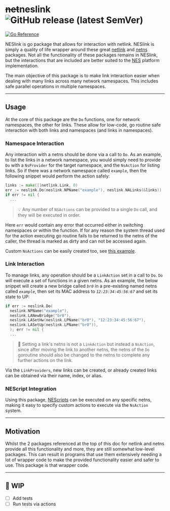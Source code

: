 # ~~net~~**nes**link    ![GitHub release (latest SemVer)](https://img.shields.io/github/v/tag/willfantom/neslink?display_name=tag&label=%20&sort=semver)
[![Go Reference](https://pkg.go.dev/badge/github.com/willfantom/neslink.svg)](https://pkg.go.dev/github.com/willfantom/neslink)

NESlink is go package that allows for interaction with netlink. NESlink is simply a quality of life wrapper around these great [netlink](https://github.com/vishvananda/netlink) and [netns](https://github.com/vishvananda/netns) packages. Not all the functionality of these packages remains in NESlink, but the interactions that are included are better suited to the [NES]() platform implementation.

<!-- TODO: Add link to NES platform repository -->

The main objective of this package is to make link interaction easier when dealing with many links across many network namespaces. This includes safe parallel operations in multiple namespaces.

--- 

## Usage

At the core of this package are the `Do` functions, one for network namespaces, the other for links. These allow for low-code, go routine safe interaction with both links and namespaces (and links in namespaces).

### Namespace Interaction

Any interaction with a netns should be done via a call to `Do`. As an example, to list the links in a network namespace, you would simply need to provide `Do` with a `NsProvider` for the target namespace, and the `NsAction` for listing links. So if there was a network namespace called `example`, then the following snippet would perform the action safely:

```go
links := make([]netlink.Link, 0)
err := neslink.Do(neslink.NPName("example"), neslink.NALinks(&links))
if err != nil {
  ...
```

> 💡 Any number of `NSActions` can be provided to a single `Do` call, and they will be executed in order.

Here `err` would contain any error that occurred either in switching namespaces or within the function. If for any reason the system thread used for the action executing go routine fails to be returned to the netns of the caller, the thread is marked as dirty and can not be accessed again.

Custom `NsActions` can be easily created too, see [this example](./examples/nsactions).

### Link Interaction

To manage links, any operation should be a `LinkAction` set in a call to `Do`. `Do` will execute a set of functions in a given netns. As an example, the below snippet will create a new bridge called _`br0`_ in a pre-existing named netns called _`example`_, then set its MAC address to _`12:23:34:45:56:67`_ and set its state to UP:

```go
if err := neslink.Do(
  neslink.NPName("example"),
  neslink.LANewBridge("br0"),
  neslink.LASetHw(neslink.LPName("br0"), "12:23:34:45:56:67"),
  neslink.LASetUp(neslink.LPName("br0")),
  ); err != nil {
  ...
```

> 📝 Setting a link's netns is not a `LinkAction` but instead a `NsAction`, since after moving the link to another netns, the netns of the `Do` goroutine should also be changed to the netns to complete any further actions on the link.

Via the `LinkProviders`, new links can be created, or already created links can be obtained via their name, index, or alias.

### NEScript Integration

Using this package, [NEScripts](https://github.com/willfantom/nescript) can be executed on any specific netns, making it easy to specify custom actions to execute via the `NsAction` system.

--- 

## Motivation

Whilst the 2 packages referenced at the top of this doc for netlink and netns provide all this functionality and more, they are still somewhat low-level packages. This can result in programs that use them extensively needing a lot of wrapper code to make the provided functionality easier and safer to use. This package is that wrapper code.

--- 

## 🚧 WIP

 - [ ] Add tests
 - [ ] Run tests via actions
